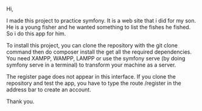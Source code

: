 Hi,

I made this project to practice symfony.
It is a web site that i did for my son. He is a young fisher and he wanted something to list the fishes he fished.
So i do this app for him.

To install this project, you can clone the repository with the git clone command then do composer install the get all the required dependencies.
You need XAMPP, WAMPP, LAMPP or use the symfony serve (by doing symfony serve in a terminal) to transform your machine as a server.

The register page does not appear in this interface. If you clone the repository and test the app, you have to type the route 
/register in the address bar to create an account.

Thank you.
